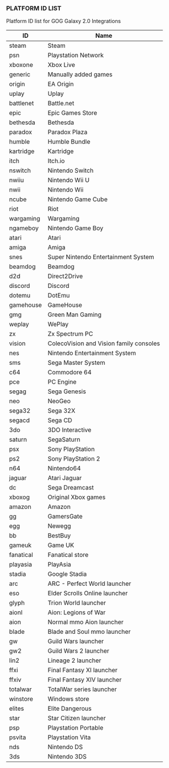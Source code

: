 ### PLATFORM ID LIST

Platform ID list for GOG Galaxy 2.0 Integrations

| ID | Name |
| --- | --- |
| steam	| Steam |
| psn	| Playstation Network |
| xboxone	| Xbox Live |
| generic	| Manually added games |
| origin	| EA Origin |
| uplay	| Uplay |
| battlenet	| Battle.net |
| epic	| Epic Games Store |
| bethesda	| Bethesda |
| paradox	| Paradox Plaza |
| humble	| Humble Bundle |
| kartridge	| Kartridge |
| itch	| Itch.io |
| nswitch	| Nintendo Switch |
| nwiiu	| Nintendo Wii U |
| nwii	| Nintendo Wii |
| ncube	| Nintendo Game Cube |
| riot	| Riot |
| wargaming	| Wargaming |
| ngameboy	| Nintendo Game Boy |
| atari	| Atari |
| amiga	| Amiga |
| snes	| Super Nintendo Entertainment System |
| beamdog	| Beamdog |
| d2d	| Direct2Drive |
| discord	| Discord |
| dotemu	| DotEmu |
| gamehouse	| GameHouse |
| gmg	| Green Man Gaming |
| weplay	| WePlay |
| zx	| Zx Spectrum PC |
| vision	| ColecoVision and Vision family consoles  |
| nes	| Nintendo Entertainment System  |
| sms	| Sega Master System |
| c64	| Commodore 64 |
| pce 	| PC Engine |
| segag	| Sega Genesis |
| neo	| NeoGeo |
| sega32	| Sega 32X |
| segacd	| Sega CD |
| 3do	| 3DO Interactive  |
| saturn	| SegaSaturn |
| psx	| Sony PlayStation |
| ps2	| Sony PlayStation 2 |
| n64	| Nintendo64 |
| jaguar	| Atari Jaguar |
| dc	| Sega Dreamcast |
| xboxog	| Original Xbox games |
| amazon	| Amazon |
| gg	| GamersGate |
| egg	| Newegg |
| bb	| BestBuy |
| gameuk	| Game UK |
| fanatical	| Fanatical store |
| playasia 	| PlayAsia |
| stadia	| Google Stadia |
| arc	| ARC - Perfect World launcher |
| eso	| Elder Scrolls Online launcher |
| glyph	| Trion World launcher |
| aionl	| Aion: Legions of War |
| aion	| Normal mmo Aion launcher |
| blade	| Blade and Soul mmo launcher |
| gw	| Guild Wars launcher |
| gw2	| Guild Wars 2 launcher |
| lin2	| Lineage 2 launcher |
| ffxi	| Final Fantasy XI launcher |
| ffxiv	| Final Fantasy XIV launcher |
| totalwar	| TotalWar series launcher |
| winstore	| Windows store |
| elites	| Elite Dangerous |
| star	| Star Citizen launcher |
| psp	| Playstation Portable |
| psvita	| Playstation Vita |
| nds	| Nintendo DS |
| 3ds	| Nintendo 3DS |

